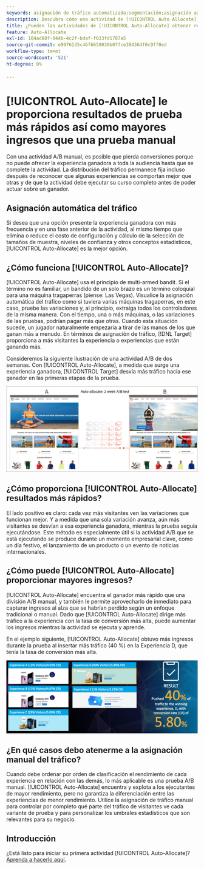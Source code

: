 ```yaml
---
keywords: asignación de tráfico automatizada;segmentación;asignación automática;asignación automática
description: Descubra cómo una actividad de [!UICONTROL Auto Allocate] en  [!DNL Adobe Target] identifica un ganador entre dos o más experiencias y le reasigna automáticamente más tráfico.
title: ¿Pueden las actividades de [!UICONTROL Auto-Allocate] obtener resultados más rápidos e ingresos más altos?
feature: Auto-Allocate
exl-id: 104ad88f-044b-4c2f-bdaf-f023fd1787a5
source-git-commit: e9976135c46f6658030b07fce384364f0c9ff0ed
workflow-type: tm+mt
source-wordcount: '521'
ht-degree: 0%

---
```


# [!UICONTROL Auto-Allocate] le proporciona resultados de prueba más rápidos así como mayores ingresos que una prueba manual

Con una actividad A/B manual, es posible que pierda conversiones porque no puede ofrecer la experiencia ganadora a toda la audiencia hasta que se complete la actividad. La distribución del tráfico permanece fija incluso después de reconocer que algunas experiencias se comportan mejor que otras y de que la actividad debe ejecutar su curso completo antes de poder actuar sobre un ganador.

## Asignación automática del tráfico

Si desea que una opción presente la experiencia ganadora con más frecuencia y en una fase anterior de la actividad, al mismo tiempo que elimina o reduce el costo de configuración y cálculo de la selección de tamaños de muestra, niveles de confianza y otros conceptos estadísticos, [!UICONTROL Auto-Allocate] es la mejor opción.

## ¿Cómo funciona [!UICONTROL Auto-Allocate]?

[!UICONTROL Auto-Allocate] usa el principio de multi-armed bandit. Si el término no es familiar, un bandido de un solo brazo es un término coloquial para una máquina tragaperras (piense: Las Vegas). Visualice la asignación automática del tráfico como si tuviera varias máquinas tragaperras, en este caso, pruebe las variaciones y, al principio, extraiga todos los controladores de la misma manera. Con el tiempo, una o más máquinas, o las variaciones de las pruebas, podrían pagar más que otras. Cuando esta situación sucede, un jugador naturalmente empezaría a tirar de las manos de los que ganan más a menudo. En términos de asignación de tráfico, [!DNL Target] proporciona a más visitantes la experiencia o experiencias que están ganando más.

Consideremos la siguiente ilustración de una actividad A/B de dos semanas. Con [!UICONTROL Auto-Allocate], a medida que surge una experiencia ganadora, [!UICONTROL Target] desvía más tráfico hacia ese ganador en las primeras etapas de la prueba.

![Ilustración de asignación automática](/help/main/c-activities/automated-traffic-allocation/assets/Auto-Allocate-test.png)

## ¿Cómo proporciona [!UICONTROL Auto-Allocate] resultados más rápidos?

El lado positivo es claro: cada vez más visitantes ven las variaciones que funcionan mejor. Y a medida que una sola variación avanza, aún más visitantes se desvían a esa experiencia ganadora, mientras la prueba seguía ejecutándose. Este método es especialmente útil si la actividad A/B que se está ejecutando se produce durante un momento empresarial clave, como un día festivo, el lanzamiento de un producto o un evento de noticias internacionales.

## ¿Cómo puede [!UICONTROL Auto-Allocate] proporcionar mayores ingresos?

[!UICONTROL Auto-Allocate] encuentra el ganador más rápido que una división A/B manual, y también le permite aprovecharlo de inmediato para capturar ingresos al alza que se habrían perdido según un enfoque tradicional o manual. Dado que [!UICONTROL Auto-Allocate] dirige más tráfico a la experiencia con la tasa de conversión más alta, puede aumentar los ingresos mientras la actividad se ejecuta y aprende.

En el ejemplo siguiente, [!UICONTROL Auto-Allocate] obtuvo más ingresos durante la prueba al insertar más tráfico (40 %) en la Experiencia D, que tenía la tasa de conversión más alta.

![La asignación automática proporciona una ilustración de ingresos más alta](/help/main/c-activities/automated-traffic-allocation/assets/five-experiences.png)

## ¿En qué casos debo atenerme a la asignación manual del tráfico?

Cuando debe ordenar por orden de clasificación el rendimiento de cada experiencia en relación con las demás, lo más aplicable es una prueba A/B manual. [!UICONTROL Auto-Allocate] encuentra y explota a los ejecutantes de mayor rendimiento, pero no garantiza la diferenciación entre las experiencias de menor rendimiento. Utilice la asignación de tráfico manual para controlar por completo qué parte del tráfico de visitantes ve cada variante de prueba y para personalizar los umbrales estadísticos que son relevantes para su negocio.

## Introducción

¿Está listo para iniciar su primera actividad [!UICONTROL Auto-Allocate]? [Aprenda a hacerlo aquí](/help/main/c-activities/automated-traffic-allocation/automated-traffic-allocation.md).
